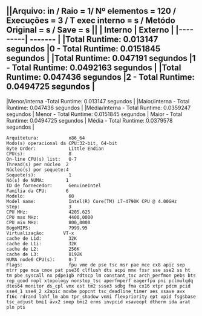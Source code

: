 ||Arquivo: in / Raio = 1/ Nº elementos = 120 / Execuções = 3 / T exec interno = s / Metódo Original = s / Save = s ||
| Interno | Externo |
|---------| ------- |
|Total Runtime: 0.013147 segundos |0 - Total Runtime: 0.0151845 segundos |
|Total Runtime: 0.047191 segundos |1 - Total Runtime: 0.0492163 segundos |
|Total Runtime: 0.047436 segundos |2 - Total Runtime: 0.0494725 segundos |
-----------------------------------------------------------------------------------
|Menor/interna -Total Runtime: 0.013147 segundos |
|Maior/interna - Total Runtime: 0.047436 segundos |
|Média/interna - Total Runtime: 0.0359247 segundos |
Menor - Total Runtime: 0.0151845 segundos |
Maior - Total Runtime: 0.0494725 segundos |
Média - Total Runtime: 0.0379578 segundos |
```<code>
Arquitetura:           x86_64
Modo(s) operacional da CPU:32-bit, 64-bit
Byte Order:            Little Endian
CPU(s):                8
On-line CPU(s) list:   0-7
Thread(s) per núcleo  2
Núcleo(s) por soquete:4
Soquete(s):            1
Nó(s) de NUMA:        1
ID de fornecedor:      GenuineIntel
Família da CPU:       6
Modelo:                60
Model name:            Intel(R) Core(TM) i7-4790K CPU @ 4.00GHz
Step:                  3
CPU MHz:               4205.625
CPU max MHz:           4400,0000
CPU min MHz:           800,0000
BogoMIPS:              7999.95
Virtualização:       VT-x
cache de L1d:          32K
cache de L1i:          32K
cache de L2:           256K
cache de L3:           8192K
NUMA node0 CPU(s):     0-7
Flags:                 fpu vme de pse tsc msr pae mce cx8 apic sep mtrr pge mca cmov pat pse36 clflush dts acpi mmx fxsr sse sse2 ss ht tm pbe syscall nx pdpe1gb rdtscp lm constant_tsc arch_perfmon pebs bts rep_good nopl xtopology nonstop_tsc aperfmperf eagerfpu pni pclmulqdq dtes64 monitor ds_cpl vmx est tm2 ssse3 sdbg fma cx16 xtpr pdcm pcid sse4_1 sse4_2 x2apic movbe popcnt tsc_deadline_timer aes xsave avx f16c rdrand lahf_lm abm tpr_shadow vnmi flexpriority ept vpid fsgsbase tsc_adjust bmi1 avx2 smep bmi2 erms invpcid xsaveopt dtherm ida arat pln pts
